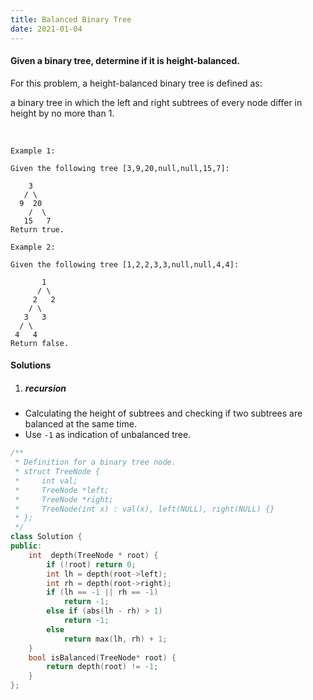 ```yaml
---
title: Balanced Binary Tree
date: 2021-01-04
---
```

#### Given a binary tree, determine if it is height-balanced.

For this problem, a height-balanced binary tree is defined as:

a binary tree in which the left and right subtrees of every node differ in height by no more than 1.

 

```
Example 1:

Given the following tree [3,9,20,null,null,15,7]:

    3
   / \
  9  20
    /  \
   15   7
Return true.

Example 2:

Given the following tree [1,2,2,3,3,null,null,4,4]:

       1
      / \
     2   2
    / \
   3   3
  / \
 4   4
Return false.
```

#### Solutions

1. ##### recursion

- Calculating the height of subtrees and checking if two subtrees are balanced at the same time.
- Use `-1` as indication of unbalanced tree.

```cpp
/**
 * Definition for a binary tree node.
 * struct TreeNode {
 *     int val;
 *     TreeNode *left;
 *     TreeNode *right;
 *     TreeNode(int x) : val(x), left(NULL), right(NULL) {}
 * };
 */
class Solution {
public:
    int  depth(TreeNode * root) {
        if (!root) return 0;
        int lh = depth(root->left);
        int rh = depth(root->right);
        if (lh == -1 || rh == -1)
            return -1;
        else if (abs(lh - rh) > 1)
            return -1;
        else
            return max(lh, rh) + 1;
    }
    bool isBalanced(TreeNode* root) {
        return depth(root) != -1;
    }
};
```